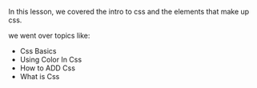 In this lesson, we covered the intro to css and the elements that make up css.

we went over topics like:
<ul>
<li>Css Basics
<li>Using Color In Css
<li>How to ADD Css
<li>What is Css